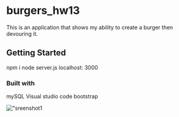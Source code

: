 # burgers_hw13

This is an application that shows my ability to create a burger then devouring it.
## Getting Started
npm i
node server.js
localhost: 3000

### Built with
mySQL
Visual studio code
bootstrap



!["sreenshot1](https://github.com/georgehsun/burgers_hw13/issues/4#issue-585635498)


